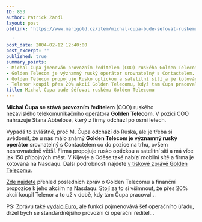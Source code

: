 ```yaml
---
ID: 853
author: Patrick Zandl
layout: post
oldlink: 'https://www.marigold.cz/item/michal-cupa-bude-sefovat-ruskemu-golden-telecomu

  '
post_date: 2004-02-12 12:40:00
post_excerpt: ''
published: true
summary_points:
- Michal Čupa jmenován provozním ředitelem (COO) ruského Golden Telecom.
- Golden Telecom je významný ruský operátor srovnatelný s Contactelem.
- Golden Telecom propojuje Rusko optickou a satelitní sítí a je kotován na Nasdaqu.
- Telenor koupil přes 20% akcií Golden Telecomu, když tam Čupa pracoval.
title: Michal Čupa bude šéfovat ruskému Golden Telecomu
---
```


<p>
<STRONG>Michal Čupa se stává&#160;provozním ředitelem</STRONG> (COO) ruského nezávislého&#160;telekomunikačního operátora <STRONG>Golden Telecom</STRONG>. V pozici COO nahrazuje Stana Abbelose, který z firmy odchází po osmi letech. </p>

<p>
Vypadá to zvláštně, proč M. Čupa odchází do Ruska, ale je třeba si uvědomit, že u nás málo známý <STRONG>Golden Telecom je významný ruský operátor</STRONG> srovnatelný s Contactelem co do pozice na trhu, ovšem nesrovnatelně větší. Firma propojuje rusko optickou a satelitní sítí a má více jak 150 přípojných měst. V Kijevje a Oděse také nabízí mobilní sítě a firma je kotovaná na Nasdaqu. Další podrobnosti najdete <A href="http://home.businesswire.com/portal/site/google/index.jsp?ndmViewId=news_view&amp;newsId=20040206005233&amp;newsLang=en" target=_blank>v tiskové zprávě Golden Telecomu</A>.</p>

<p>
<A href="http://finance.yahoo.com/q?s=GLDN" target=_blank>Zde najdete</A> přehled posledních zpráv o Golden Telecomu&#160;a finanční propozice k jeho akciím na Nasdaqu. Stojí za to si všimnout, že přes 20% akcií koupil Telenor a to už v době, kdy tam Čupa pracoval...</p>

<p>
PS: Zprávu také <A href="http://www.euro.cz/id/qt1up1fapj/detail.jsp?id=58925" target=_blank>vydalo Euro</A>, ale funkci pojmenovává šéf operačního úřadu, držel bych se standardnějšího&#160;provozní či operační&#160;ředitel...</p>